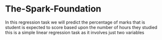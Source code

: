 # The-Spark-Foundation
In this regression task we will predict the percentage of marks that is student is expected to score based upon the number of hours they studied this is a simple linear regression task as it involves just two variables
